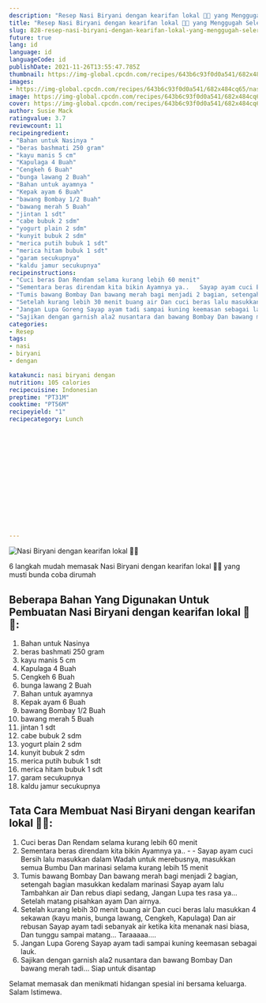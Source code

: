 ```yaml
---
description: "Resep Nasi Biryani dengan kearifan lokal 🙈😂 yang Menggugah Selera"
title: "Resep Nasi Biryani dengan kearifan lokal 🙈😂 yang Menggugah Selera"
slug: 828-resep-nasi-biryani-dengan-kearifan-lokal-yang-menggugah-selera
future: true
lang: id
language: id
languageCode: id
publishDate: 2021-11-26T13:55:47.785Z 
thumbnail: https://img-global.cpcdn.com/recipes/643b6c93f0d0a541/682x484cq65/nasi-biryani-dengan-kearifan-lokal-foto-resep-utama.png
images:
- https://img-global.cpcdn.com/recipes/643b6c93f0d0a541/682x484cq65/nasi-biryani-dengan-kearifan-lokal-foto-resep-utama.png
image: https://img-global.cpcdn.com/recipes/643b6c93f0d0a541/682x484cq65/nasi-biryani-dengan-kearifan-lokal-foto-resep-utama.png
cover: https://img-global.cpcdn.com/recipes/643b6c93f0d0a541/682x484cq65/nasi-biryani-dengan-kearifan-lokal-foto-resep-utama.png
author: Susie Mack
ratingvalue: 3.7
reviewcount: 11
recipeingredient:
- "Bahan untuk Nasinya "
- "beras bashmati 250 gram"
- "kayu manis 5 cm"
- "Kapulaga 4 Buah"
- "Cengkeh 6 Buah"
- "bunga lawang 2 Buah"
- "Bahan untuk ayamnya "
- "Kepak ayam 6 Buah"
- "bawang Bombay 1/2 Buah"
- "bawang merah 5 Buah"
- "jintan 1 sdt"
- "cabe bubuk 2 sdm"
- "yogurt plain 2 sdm"
- "kunyit bubuk 2 sdm"
- "merica putih bubuk 1 sdt"
- "merica hitam bubuk 1 sdt"
- "garam secukupnya"
- "kaldu jamur secukupnya"
recipeinstructions:
- "Cuci beras Dan Rendam selama kurang lebih 60 menit"
- "Sementara beras direndam kita bikin Ayamnya ya..   Sayap ayam cuci Bersih lalu masukkan dalam Wadah untuk merebusnya, masukkan semua Bumbu Dan marinasi selama kurang lebih 15 menit"
- "Tumis bawang Bombay Dan bawang merah bagi menjadi 2 bagian, setengah bagian masukkan kedalam marinasi Sayap ayam lalu Tambahkan air Dan rebus diapi sedang, Jangan Lupa tes rasa ya... Setelah matang pisahkan ayam Dan airnya."
- "Setelah kurang lebih 30 menit buang air Dan cuci beras lalu masukkan 4 sekawan (kayu manis, bunga lawang, Cengkeh, Kapulaga) Dan air rebusan Sayap ayam tadi sebanyak air ketika kita menanak nasi biasa, Dan tunggu sampai matang... Taraaaaa...."
- "Jangan Lupa Goreng Sayap ayam tadi sampai kuning keemasan sebagai lauk."
- "Sajikan dengan garnish ala2 nusantara dan bawang Bombay Dan bawang merah tadi... Siap untuk disantap"
categories:
- Resep
tags:
- nasi
- biryani
- dengan

katakunci: nasi biryani dengan 
nutrition: 105 calories
recipecuisine: Indonesian
preptime: "PT31M"
cooktime: "PT56M"
recipeyield: "1"
recipecategory: Lunch


     
    
    
    
    
    
    
    
    
    
    
      
    
---
```



![Nasi Biryani dengan kearifan lokal 🙈😂](https://img-global.cpcdn.com/recipes/643b6c93f0d0a541/682x484cq65/nasi-biryani-dengan-kearifan-lokal-foto-resep-utama.png)

6 langkah mudah memasak  Nasi Biryani dengan kearifan lokal 🙈😂 yang musti bunda coba dirumah

<!--inarticleads1-->

## Beberapa Bahan Yang Digunakan Untuk Pembuatan Nasi Biryani dengan kearifan lokal 🙈😂:

1. Bahan untuk Nasinya 
1. beras bashmati 250 gram
1. kayu manis 5 cm
1. Kapulaga 4 Buah
1. Cengkeh 6 Buah
1. bunga lawang 2 Buah
1. Bahan untuk ayamnya 
1. Kepak ayam 6 Buah
1. bawang Bombay 1/2 Buah
1. bawang merah 5 Buah
1. jintan 1 sdt
1. cabe bubuk 2 sdm
1. yogurt plain 2 sdm
1. kunyit bubuk 2 sdm
1. merica putih bubuk 1 sdt
1. merica hitam bubuk 1 sdt
1. garam secukupnya
1. kaldu jamur secukupnya



<!--inarticleads2-->

## Tata Cara Membuat Nasi Biryani dengan kearifan lokal 🙈😂:

1. Cuci beras Dan Rendam selama kurang lebih 60 menit
1. Sementara beras direndam kita bikin Ayamnya ya..  -  - Sayap ayam cuci Bersih lalu masukkan dalam Wadah untuk merebusnya, masukkan semua Bumbu Dan marinasi selama kurang lebih 15 menit
1. Tumis bawang Bombay Dan bawang merah bagi menjadi 2 bagian, setengah bagian masukkan kedalam marinasi Sayap ayam lalu Tambahkan air Dan rebus diapi sedang, Jangan Lupa tes rasa ya... Setelah matang pisahkan ayam Dan airnya.
1. Setelah kurang lebih 30 menit buang air Dan cuci beras lalu masukkan 4 sekawan (kayu manis, bunga lawang, Cengkeh, Kapulaga) Dan air rebusan Sayap ayam tadi sebanyak air ketika kita menanak nasi biasa, Dan tunggu sampai matang... Taraaaaa....
1. Jangan Lupa Goreng Sayap ayam tadi sampai kuning keemasan sebagai lauk.
1. Sajikan dengan garnish ala2 nusantara dan bawang Bombay Dan bawang merah tadi... Siap untuk disantap




Selamat memasak dan menikmati hidangan spesial ini bersama keluarga. Salam Istimewa.
